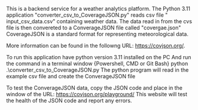 This is a backend service for a weather analytics platform. 
The Python 3.11 application "converter_csv_to_CoverageJSON.py" reads csv file " input_csv_data.csv" containing weather data.
The data read in from the cvs file is then convereted to a ConverageJSON file called "covergae.json"
CoverageJSON is a standard format for representing meteorological data. 

More information can be found in the followng URL: https://covjson.org/.

To run this application have python version 3.11 installed on the PC
And run the command in a terminal window {Powershell, CMD or Git Bash}
python .\converter_csv_to_CoverageJSON.py
The python program will read in the example csv file and create the ConverageJSON file

To test the ConverageJSON data, copy the JSON code and place in the window of the URL: https://covjson.org/playground/
This website will test the health of the JSON code and report any errors.
